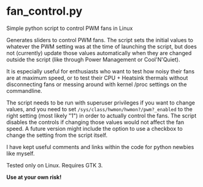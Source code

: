 # fan_control.py
Simple python script to control PWM fans in Linux

Generates sliders to control PWM fans. The script sets the initial values to whatever the PWM setting was at the time of launching the script, but does not (currently) update those values automatically when they are changed outside the script (like through Power Management or Cool'N'Quiet). 

It is especially useful for enthusiasts who want to test how noisy their fans are at maximum speed, or to test their CPU + Heatsink thermals without disconnecting fans or messing around with kernel /proc settings on the commandline.

The script needs to be run with superuser privileges if you want to change values, and you need to set `/sys/class/hwmon/hwmon?/pwm?_enabled` to the right setting (most likely "1") in order to actually control the fans. The script disables the controls if changing those values would not affect the fan speed. A future version might include the option to use a checkbox to change the setting from the script itself.

I have kept useful comments and links within the code for python newbies like myself.

Tested only on Linux. Requires GTK 3.

**Use at your own risk!**
